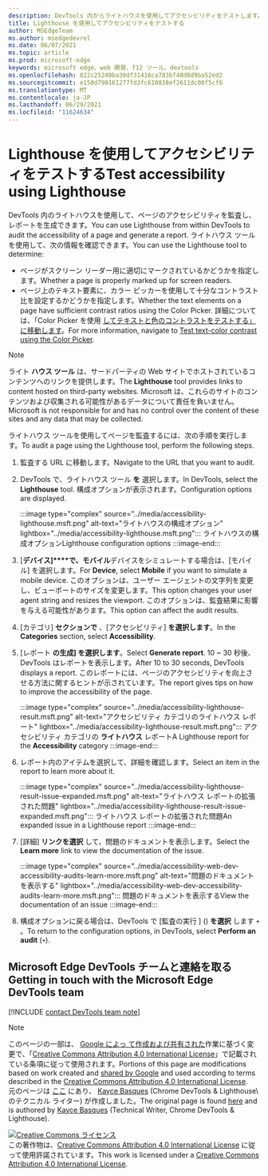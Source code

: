 ```yaml
---
description: DevTools 内からライトハウスを使用してアクセシビリティをテストします。
title: Lighthouse を使用してアクセシビリティをテストする
author: MSEdgeTeam
ms.author: msedgedevrel
ms.date: 06/07/2021
ms.topic: article
ms.prod: microsoft-edge
keywords: microsoft edge、web 開発、f12 ツール、devtools
ms.openlocfilehash: 822c25240ba30df31416ca783bf48d6d9ba52ed2
ms.sourcegitcommit: e150d798161277fd3fc610838ef2611dc08f5cf6
ms.translationtype: MT
ms.contentlocale: ja-JP
ms.lasthandoff: 06/29/2021
ms.locfileid: "11624634"
---
```

<!-- this article was created on 05/11/2021 by moving a section out from the "Accessibility reference" article (reference.md) -->
<!-- Copyright Kayce Basques 

   Licensed under the Apache License, Version 2.0 (the "License");
   you may not use this file except in compliance with the License.
   You may obtain a copy of the License at

       https://www.apache.org/licenses/LICENSE-2.0

   Unless required by applicable law or agreed to in writing, software
   distributed under the License is distributed on an "AS IS" BASIS,
   WITHOUT WARRANTIES OR CONDITIONS OF ANY KIND, either express or implied.
   See the License for the specific language governing permissions and
   limitations under the License.  -->  

# <a name="test-accessibility-using-lighthouse"></a><span data-ttu-id="99cb5-104">Lighthouse を使用してアクセシビリティをテストする</span><span class="sxs-lookup"><span data-stu-id="99cb5-104">Test accessibility using Lighthouse</span></span>

<span data-ttu-id="99cb5-105">DevTools 内のライトハウスを使用して、ページのアクセシビリティを監査し、レポートを生成できます。</span><span class="sxs-lookup"><span data-stu-id="99cb5-105">You can use Lighthouse from within DevTools to audit the accessibility of a page and generate a report.</span></span> <span data-ttu-id="99cb5-106">ライトハウス ツールを使用して、次の情報を確認できます。</span><span class="sxs-lookup"><span data-stu-id="99cb5-106">You can use the Lighthouse tool to determine:</span></span>

*   <span data-ttu-id="99cb5-107">ページがスクリーン リーダー用に適切にマークされているかどうかを指定します。</span><span class="sxs-lookup"><span data-stu-id="99cb5-107">Whether a page is properly marked up for screen readers.</span></span>  
*   <span data-ttu-id="99cb5-108">ページ上のテキスト要素に、カラー ピッカーを使用して十分なコントラスト比を設定するかどうかを指定します。</span><span class="sxs-lookup"><span data-stu-id="99cb5-108">Whether the text elements on a page have sufficient contrast ratios using the Color Picker.</span></span> <span data-ttu-id="99cb5-109">詳細については、「Color Picker を使用 [してテキストと色のコントラストをテストする」に移動します](color-picker.md)。</span><span class="sxs-lookup"><span data-stu-id="99cb5-109">For more information, navigate to [Test text-color contrast using the Color Picker](color-picker.md).</span></span>   

> [!NOTE]
> <span data-ttu-id="99cb5-110">ライト **ハウス ツール** は、サードパーティの Web サイトでホストされているコンテンツへのリンクを提供します。</span><span class="sxs-lookup"><span data-stu-id="99cb5-110">The **Lighthouse** tool provides links to content hosted on third-party websites.</span></span>  <span data-ttu-id="99cb5-111">Microsoft は、これらのサイトのコンテンツおよび収集される可能性があるデータについて責任を負いません。</span><span class="sxs-lookup"><span data-stu-id="99cb5-111">Microsoft is not responsible for and has no control over the content of these sites and any data that may be collected.</span></span>  

<span data-ttu-id="99cb5-112">ライトハウス ツールを使用してページを監査するには、次の手順を実行します。</span><span class="sxs-lookup"><span data-stu-id="99cb5-112">To audit a page using the Lighthouse tool, perform the following steps.</span></span>

1.  <span data-ttu-id="99cb5-113">監査する URL に移動します。</span><span class="sxs-lookup"><span data-stu-id="99cb5-113">Navigate to the URL that you want to audit.</span></span>
1.  <span data-ttu-id="99cb5-114">DevTools で、ライトハウス ツール **を** 選択します。</span><span class="sxs-lookup"><span data-stu-id="99cb5-114">In DevTools, select the **Lighthouse** tool.</span></span>  <span data-ttu-id="99cb5-115">構成オプションが表示されます。</span><span class="sxs-lookup"><span data-stu-id="99cb5-115">Configuration options are displayed.</span></span>
    
    :::image type="complex" source="../media/accessibility-lighthouse.msft.png" alt-text="ライトハウスの構成オプション" lightbox="../media/accessibility-lighthouse.msft.png":::
       <span data-ttu-id="99cb5-117">ライトハウスの構成オプション</span><span class="sxs-lookup"><span data-stu-id="99cb5-117">Lighthouse configuration options</span></span>
    :::image-end:::  
    
1.  <span data-ttu-id="99cb5-118">[**デバイス]\*\*\*\*で、モバイル**デバイスをシミュレートする場合は、[モバイル] を選択します。</span><span class="sxs-lookup"><span data-stu-id="99cb5-118">For **Device**, select **Mobile** if you want to simulate a mobile device.</span></span>  <span data-ttu-id="99cb5-119">このオプションは、ユーザー エージェントの文字列を変更し、ビューポートのサイズを変更します。</span><span class="sxs-lookup"><span data-stu-id="99cb5-119">This option changes your user agent string and resizes the viewport.</span></span>  <span data-ttu-id="99cb5-120">このオプションは、監査結果に影響を与える可能性があります。</span><span class="sxs-lookup"><span data-stu-id="99cb5-120">This option can affect the audit results.</span></span>
1.  <span data-ttu-id="99cb5-121">[カテゴリ] **セクションで** 、[アクセシビリティ] **を選択します**。</span><span class="sxs-lookup"><span data-stu-id="99cb5-121">In the **Categories** section, select **Accessibility**.</span></span>
1.  <span data-ttu-id="99cb5-122">[レポート **の生成] を選択します**。</span><span class="sxs-lookup"><span data-stu-id="99cb5-122">Select **Generate report**.</span></span> <span data-ttu-id="99cb5-123">10 ~ 30 秒後、DevTools はレポートを表示します。</span><span class="sxs-lookup"><span data-stu-id="99cb5-123">After 10 to 30 seconds, DevTools displays a report.</span></span>  <span data-ttu-id="99cb5-124">このレポートには、ページのアクセシビリティを向上させる方法に関するヒントが示されています。</span><span class="sxs-lookup"><span data-stu-id="99cb5-124">The report gives tips on how to improve the accessibility of the page.</span></span>  
    
    :::image type="complex" source="../media/accessibility-lighthouse-result.msft.png" alt-text="アクセシビリティ カテゴリのライトハウス レポート" lightbox="../media/accessibility-lighthouse-result.msft.png":::
       <span data-ttu-id="99cb5-126">アクセシビリティ カテゴリの **ライトハウス** レポート</span><span class="sxs-lookup"><span data-stu-id="99cb5-126">A Lighthouse report for the **Accessibility** category</span></span>
    :::image-end:::  
    
1.  <span data-ttu-id="99cb5-127">レポート内のアイテムを選択して、詳細を確認します。</span><span class="sxs-lookup"><span data-stu-id="99cb5-127">Select an item in the report to learn more about it.</span></span>  
    
    :::image type="complex" source="../media/accessibility-lighthouse-result-issue-expanded.msft.png" alt-text="ライトハウス レポートの拡張された問題" lightbox="../media/accessibility-lighthouse-result-issue-expanded.msft.png":::
       <span data-ttu-id="99cb5-129">ライトハウス レポートの拡張された問題</span><span class="sxs-lookup"><span data-stu-id="99cb5-129">An expanded issue in a Lighthouse report</span></span>
    :::image-end:::  
    
1.  <span data-ttu-id="99cb5-130">[詳細] **リンクを選択** して、問題のドキュメントを表示します。</span><span class="sxs-lookup"><span data-stu-id="99cb5-130">Select the **Learn more** link to view the documentation of the issue.</span></span>
    
    :::image type="complex" source="../media/accessibility-web-dev-accessibility-audits-learn-more.msft.png" alt-text="問題のドキュメントを表示する" lightbox="../media/accessibility-web-dev-accessibility-audits-learn-more.msft.png":::
       <span data-ttu-id="99cb5-132">問題のドキュメントを表示する</span><span class="sxs-lookup"><span data-stu-id="99cb5-132">View the documentation of an issue</span></span>
    :::image-end:::  

1.  <span data-ttu-id="99cb5-133">構成オプションに戻る場合は、DevTools で [監査の実行 ] () **を選択** します `+` 。</span><span class="sxs-lookup"><span data-stu-id="99cb5-133">To return to the configuration options, in DevTools, select **Perform an audit** (`+`).</span></span>    


## <a name="getting-in-touch-with-the-microsoft-edge-devtools-team"></a><span data-ttu-id="99cb5-134">Microsoft Edge DevTools チームと連絡を取る</span><span class="sxs-lookup"><span data-stu-id="99cb5-134">Getting in touch with the Microsoft Edge DevTools team</span></span>  

[!INCLUDE [contact DevTools team note](../includes/contact-devtools-team-note.md)]  


> [!NOTE]
> <span data-ttu-id="99cb5-135">このページの一部は、 [Google によっ て作成および共有された][GoogleSitePolicies]作業に基づく変更で、「[Creative Commons Attribution 4.0 International License][CCA4IL]」で記載されている条項に従って使用されます。</span><span class="sxs-lookup"><span data-stu-id="99cb5-135">Portions of this page are modifications based on work created and [shared by Google][GoogleSitePolicies] and used according to terms described in the [Creative Commons Attribution 4.0 International License][CCA4IL].</span></span>  
> <span data-ttu-id="99cb5-136">元のページは [ここ](https://developers.google.com/web/tools/chrome-devtools/accessibility/reference) にあり、 [Kayce Basques][KayceBasques] \(Chrome DevTools \& Lighthouse\ のテクニカル ライター) が作成しました。</span><span class="sxs-lookup"><span data-stu-id="99cb5-136">The original page is found [here](https://developers.google.com/web/tools/chrome-devtools/accessibility/reference) and is authored by [Kayce Basques][KayceBasques] \(Technical Writer, Chrome DevTools \& Lighthouse\).</span></span>  

[![Creative Commons ライセンス][CCby4Image]][CCA4IL]  
<span data-ttu-id="99cb5-138">この著作物は、[Creative Commons Attribution 4.0 International License][CCA4IL] に従って使用許諾されています。</span><span class="sxs-lookup"><span data-stu-id="99cb5-138">This work is licensed under a [Creative Commons Attribution 4.0 International License][CCA4IL].</span></span>  


<!-- links -->  
[ChromeWebStoreAxe]: https://chrome.google.com/webstore/detail/axe/lhdoppojpmngadmnindnejefpokejbdd "axe - Web アクセシビリティ テスト - Chrome ウェブストア"  
[CCA4IL]: https://creativecommons.org/licenses/by/4.0  
[CCby4Image]: https://i.creativecommons.org/l/by/4.0/88x31.png  
[GoogleSitePolicies]: https://developers.google.com/terms/site-policies  
[KayceBasques]: https://developers.google.com/web/resources/contributors/kaycebasques  
